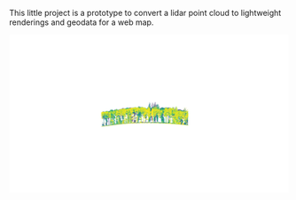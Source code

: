This little project is a prototype to convert a lidar point cloud to lightweight renderings and geodata for a web map.

![Animation](./rotate_ecosense2.gif?raw=true "Animation")
